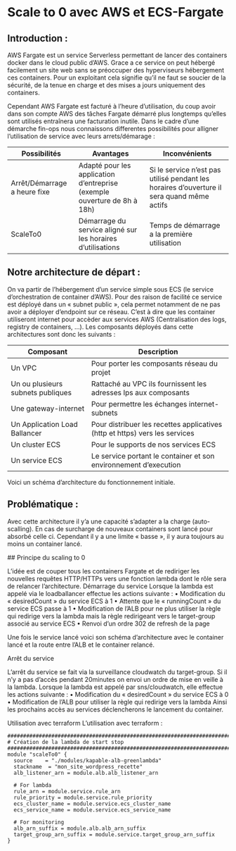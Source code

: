 # Scale to 0 avec AWS et ECS-Fargate

## Introduction :

AWS Fargate est un service Serverless permettant de lancer des containers docker dans le cloud public d’AWS.
Grace a ce service on peut hébergé facilement un site web sans se préoccuper des hyperviseurs hébergement ces containers. Pour un exploitant cela signifie qu’il ne faut se soucier de la sécurité, de la tenue en charge et des mises a jours uniquement des containers.

Cependant AWS Fargate est facturé à l’heure d’utilisation, du coup avoir dans son compte AWS des tâches Fargate démarré plus longtemps qu’elles sont utilisés entraînera une facturation inutile.
Dans le cadre d’une démarche fin-ops nous connaissons differentes possibilités pour alligner l’utilisation de service avec leurs arrets/démarage :

| Possibilités | Avantages | Inconvénients |
| ------------ | --------- | ------------- |
| Arrêt/Démarrage a heure fixe | Adapté pour les application d’entreprise (exemple ouverture de 8h à 18h) | Si le service n’est pas utilisé pendant les horaires d’ouverture il sera quand même actifs |
| ScaleTo0 | Démarrage du service aligné sur les horaires d’utilisations | Temps de démarrage a la première utilisation |


## Notre architecture de départ :

On va partir de l’hébergement d’un service simple sous ECS (le service d’orchestration de container d’AWS). Pour des raison de facilité ce service est déployé dans un « subnet public », cela permet notamment de ne pas avoir a déployer d’endpoint sur ce réseau. C’est à dire que les container utiliseront internet pour accèder aux services AWS (Centralisation des logs, registry de containers, …).
Les composants déployés dans cette architectures sont donc les suivants :

| Composant | Description | 
| --------- | ----------- |
| Un VPC | Pour porter les composants réseau du projet |
| Un ou plusieurs subnets publiques | Rattaché au VPC ils fournissent les adresses Ips aux composants |
| Une gateway-internet |Pour permettre les échanges internet-subnets |
| Un Application Load Ballancer | Pour distribuer les recettes applicatives (http et https) vers les services |
| Un cluster ECS | Pour le supports de nos services ECS |
| Un service ECS | Le service portant le container et son environnement d’execution |

Voici un schéma d’architecture du fonctionnement initiale.

## Problématique :
Avec cette architecture il y’a une capacité s’adapter a la charge (auto-scalling). En cas de surcharge de nouveaux containers sont lancé pour absorbé celle ci. Cependant il y a une limite « basse », il y aura toujours au moins un container lancé.

## Principe du scaling to 0 

L’idée est de couper tous les containers Fargate et de rediriger les nouvelles requêtes HTTP/HTTPs vers une fonction lambda dont le rôle sera de relancer l’architecture.
Démarrage du service
Lorsque la lambda est appelé via le loadballancer effectue les actions suivante : 
    • Modification du « desiredCount » du service ECS à 1
    • Attente que le « runningCount » du service ECS passe à 1
    • Modification de l’ALB pour ne plus utiliser la règle qui redirige vers la lambda mais la règle redirigeant vers le target-group associé au service ECS
    • Renvoi d’un ordre 302 de refresh de la page

Une fois le service lancé voici son schéma d’architecture avec le container lancé et la route entre l’ALB et le container relancé.

Arrêt du service

L’arrêt du service se fait via la surveillance cloudwatch du target-group. Si il n’y a pas d’accès pendant 20minutes on envoi un ordre de mise en veille à la lambda.
Lorsque la lambda est appelé par sns/cloudwatch, elle effectue les actions suivante :
    • Modification du « desiredCount » du service ECS à 0
    • Modification de l’ALB pour utiliser la règle qui redirige vers la lambda
Ainsi les prochains accès au services déclencherons le lancement du container.

Utilisation avec terraform
L’utilisation avec terraform :

```
###########################################################################
# Création de la lambda de start stop
###########################################################################
module "scaleTo0" {
  source    = "./modules/kapable-alb-greenlambda"
  stackname  = "mon_site_wordpress_recette"
  alb_listener_arn = module.alb.alb_listener_arn

  # For lambda
  rule_arn = module.service.rule_arn
  rule_priority = module.service.rule_priority
  ecs_cluster_name = module.service.ecs_cluster_name
  ecs_service_name = module.service.ecs_service_name

  # For monitoring
  alb_arn_suffix = module.alb.alb_arn_suffix
  target_group_arn_suffix = module.service.target_group_arn_suffix
}
```
